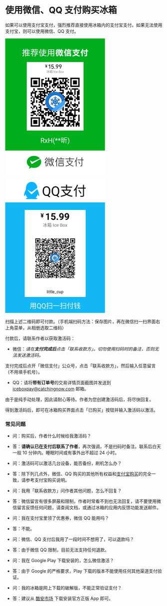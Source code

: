 <script src="/main.js?raw=true"></script>

# 使用微信、QQ 支付购买冰箱

如果可以使用支付宝支付，强烈推荐直接使用冰箱内的支付宝支付。如果无法使用支付宝，则可以使用微信、QQ 支付。

<img src="/wechatpay.jpg?raw=true" width="320"><img src="/qqpay.jpg?raw=true" width="320">

扫描上述二维码即可付款。（手机端扫码方法：保存图片，再在微信扫一扫界面右上角菜单，从相册选取二维码）

付款后，请联系作者以获取激活码：

- 微信：_请在**支付完成后**点击「联系收款方」。切勿使用扫码时的备注，否则无法发送激活码。_

支付完成后点开「微信支付」公众号，点击「联系收款方」，然后输入任意留言（不用填手机号）。

- QQ：请将**带有订单号**的交易详情页面截图并发送到 <iceboxpay@catchingnow.com> 邮箱。

由于是纯手动处理，因此请耐心等待。作者为您创建激活码后，将尽快回复。

得到激活码后，即可在冰箱购买界面点击「已购买」按钮并输入激活码以激活。

### 常见问题

- 问：购买后，作者什么时候给我激活码？
- 答：**请确认已在支付后联系了作者**，再次强调，不是扫码时备注。联系后白天一般 10 分钟内。睡眠时间或有事外出不超过 24 小时。

- 问：激活码可以激活几台设备，能否备份，刷机怎么办？
- 答：除下列几点外，微信、QQ 购买的其他所有权益和[支付宝购买](https://iceboxdoc.catchingnow.com/%E8%BD%AF%E4%BB%B6%E8%B4%AD%E4%B9%B0%E8%AF%B4%E6%98%8E)的完全一致，请参考支付宝购买说明。

- 问：我用「联系收款方」问作者其他问题，怎么不回复？
- 答：微信留言有很多屏蔽和限制，作者时常看不到也无法回复，请不要使用微信留言反馈任何问题，请查阅文档，或通过冰箱的应用内反馈功能发送邮件。

- 问：我在支付宝里领了优惠券，微信 QQ 能用吗？
- 答：不能。

- 问：微信、QQ 支付后我用了一段时间不想用了，可以退款吗？
- 答：由于微信 QQ 限制，目前无法支持任何退款。

- 问：我在 Google Play 下载安装的，怎么微信激活？
- 答：由于 Google 的严格要求，Play 下载的版本不能使用任何其他渠道支付验证。

- 问：我的冰箱是网上下载的破解版，不能正常验证支付？
- 答：建议从 [酷安市场](https://coolapk.com/apk/com.catchingnow.icebox) 下载安装官方正版 App 即可。

